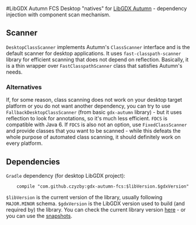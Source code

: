#LibGDX Autumn FCS
Desktop "natives" for [LibGDX Autumn](https://github.com/czyzby/gdx-autumn) - dependency injection with component scan mechanism.

## Scanner
`DesktopClassScanner` implements Autumn's `ClassScanner` interface and is the default scanner for desktop applications. It uses `fast-classpath-scanner` library for efficient scanning that does not depend on reflection. Basically, it is a thin wrapper over `FastClasspathScanner` class that satisfies Autumn's needs.

### Alternatives
If, for some reason, class scanning does not work on your desktop target platform or you do not want another dependency, you can try to use `FallbackDesktopClassScanner` (from basic `gdx-autumn` library) - but it uses reflection to look for annotations, so it's much less efficient. `FDCS` is compatible with Java 6. If `FDCS` is also not an option, use `FixedClassScanner` and provide classes that you want to be scanned - while this defeats the whole purpose of automated class scanning, it should definitely work on every platform.

## Dependencies
`Gradle` dependency (for desktop LibGDX project):
```
    compile "com.github.czyzby:gdx-autumn-fcs:$libVersion.$gdxVersion"
```
`$libVersion` is the current version of the library, usually following `MAJOR.MINOR` schema. `$gdxVersion` is the LibGDX version used to build (and required by) the library. You can check the current library version [here](http://search.maven.org/#search|ga|1|g%3A%22com.github.czyzby%22) - or you can use the [snapshots](https://oss.sonatype.org/content/repositories/snapshots/com/github/czyzby/).